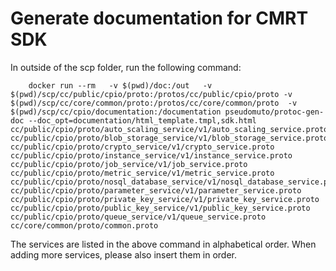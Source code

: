 # Generate documentation for CMRT SDK

In outside of the scp folder, run the following command:

        docker run --rm   -v $(pwd)/doc:/out   -v $(pwd)/scp/cc/public/cpio/proto:/protos/cc/public/cpio/proto -v $(pwd)/scp/cc/core/common/proto:/protos/cc/core/common/proto  -v $(pwd)/scp/cc/cpio/documentation:/documentation pseudomuto/protoc-gen-doc --doc_opt=documentation/html_template.tmpl,sdk.html cc/public/cpio/proto/auto_scaling_service/v1/auto_scaling_service.proto cc/public/cpio/proto/blob_storage_service/v1/blob_storage_service.proto cc/public/cpio/proto/crypto_service/v1/crypto_service.proto cc/public/cpio/proto/instance_service/v1/instance_service.proto cc/public/cpio/proto/job_service/v1/job_service.proto cc/public/cpio/proto/metric_service/v1/metric_service.proto cc/public/cpio/proto/nosql_database_service/v1/nosql_database_service.proto cc/public/cpio/proto/parameter_service/v1/parameter_service.proto cc/public/cpio/proto/private_key_service/v1/private_key_service.proto cc/public/cpio/proto/public_key_service/v1/public_key_service.proto cc/public/cpio/proto/queue_service/v1/queue_service.proto cc/core/common/proto/common.proto

The services are listed in the above command in alphabetical order. When adding more services,
please also insert them in order.
